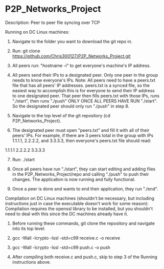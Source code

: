 # P2P_Networks_Project

Description:
Peer to peer file syncing over TCP

Running on DC Linux machines:
1. Navigate to the folder you want to download the git repo in.

2. Run: git clone https://github.com/Chris300127/P2P_Networks_Project.git

3. All peers run: "hostname -i" to get everyone's machine's IP address.
4. All peers send their IPs to a designated peer. Only one peer in the group
needs to know everyone's IPs.
  Note: All peers need to have a peers.txt file that has all peers' IP
  addresses. peers.txt is a synced file, so the easiest way to accomplish this
  is for everyone to send their IP address to one designated peer. That peer
  then fills peers.txt with those IPs, runs "./start", then runs "./push" ONLY
  ONCE ALL PEERS HAVE RUN "./start". So the designated peer should only run
  "./push" in step 8.
5. Navigate to the top level of the git repository (cd P2P_Networks_Project).
6. The designated peer must open "peers.txt" and fill it with all of their
peers' IPs.
  For example, if there are 3 peers total in the group with IPs 1.1.1.1,
  2.2.2.2, and 3.3.3.3, then everyone's peers.txt file should read:

  1.1.1.1
  2.2.2.2
  3.3.3.3

7. Run: ./start

8. Once all peers have run "./start", they can start editing and adding files in
the P2P_Networks_Project/repo and calling "./push" to push their changes. The
application is now running and fully functional.
9. Once a peer is done and wants to end their application, they run "./end".

Compilation on DC Linux machines (shouldn't be necessary, but including
instructions just in case the executable doesn't work for some reason):
Compilation requires the openssl library to be installed, but you shouldn't need
to deal with this since the DC machines already have it.
1. Before running these commands, git clone the repository and navigate into its
top level.

2. gcc -Wall -lcrypto -lssl -std=c99 receive.c -o receive

3. gcc -Wall -lcrypto -lssl -std=c99 push.c -o push

4. After compiling both receive.c and push.c, skip to step 3 of the Running
instructions above.
